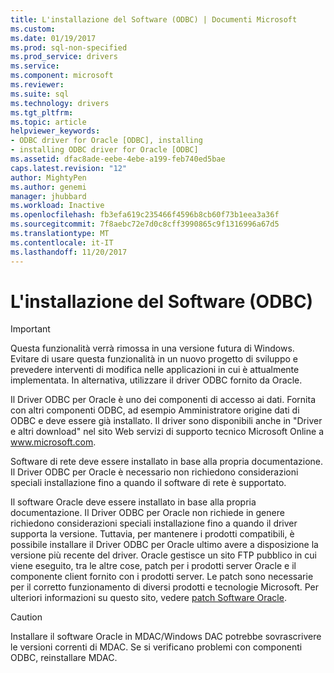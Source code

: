 ```yaml
---
title: L'installazione del Software (ODBC) | Documenti Microsoft
ms.custom: 
ms.date: 01/19/2017
ms.prod: sql-non-specified
ms.prod_service: drivers
ms.service: 
ms.component: microsoft
ms.reviewer: 
ms.suite: sql
ms.technology: drivers
ms.tgt_pltfrm: 
ms.topic: article
helpviewer_keywords:
- ODBC driver for Oracle [ODBC], installing
- installing ODBC driver for Oracle [ODBC]
ms.assetid: dfac8ade-eebe-4ebe-a199-feb740ed5bae
caps.latest.revision: "12"
author: MightyPen
ms.author: genemi
manager: jhubbard
ms.workload: Inactive
ms.openlocfilehash: fb3efa619c235466f4596b8cb60f73b1eea3a36f
ms.sourcegitcommit: 7f8aebc72e7d0c8cff3990865c9f1316996a67d5
ms.translationtype: MT
ms.contentlocale: it-IT
ms.lasthandoff: 11/20/2017
---
```

# <a name="installing-the-software-odbc"></a>L'installazione del Software (ODBC)
> [!IMPORTANT]  
>  Questa funzionalità verrà rimossa in una versione futura di Windows. Evitare di usare questa funzionalità in un nuovo progetto di sviluppo e prevedere interventi di modifica nelle applicazioni in cui è attualmente implementata. In alternativa, utilizzare il driver ODBC fornito da Oracle.  
  
 Il Driver ODBC per Oracle è uno dei componenti di accesso ai dati. Fornita con altri componenti ODBC, ad esempio Amministratore origine dati di ODBC e deve essere già installato. Il driver sono disponibili anche in "Driver e altri download" nel sito Web servizi di supporto tecnico Microsoft Online a www.microsoft.com.  
  
 Software di rete deve essere installato in base alla propria documentazione. Il Driver ODBC per Oracle è necessario non richiedono considerazioni speciali installazione fino a quando il software di rete è supportato.  
  
 Il software Oracle deve essere installato in base alla propria documentazione. Il Driver ODBC per Oracle non richiede in genere richiedono considerazioni speciali installazione fino a quando il driver supporta la versione. Tuttavia, per mantenere i prodotti compatibili, è possibile installare il Driver ODBC per Oracle ultimo avere a disposizione la versione più recente del driver. Oracle gestisce un sito FTP pubblico in cui viene eseguito, tra le altre cose, patch per i prodotti server Oracle e il componente client fornito con i prodotti server. Le patch sono necessarie per il corretto funzionamento di diversi prodotti e tecnologie Microsoft. Per ulteriori informazioni su questo sito, vedere [patch Software Oracle](../../odbc/microsoft/oracle-software-patches.md).  
  
> [!CAUTION]  
>  Installare il software Oracle in MDAC/Windows DAC potrebbe sovrascrivere le versioni correnti di MDAC. Se si verificano problemi con componenti ODBC, reinstallare MDAC.
